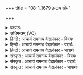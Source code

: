 +++
title = "08-1_1679 इन्द्राय सोम"

+++
<details><summary>पदपाठः</summary>

इ꣡न्द्रा꣢꣯य। सो꣣म। पा꣡त꣢꣯वे। वृ꣣त्रघ्ने꣡। वृ꣣त्र। घ्ने꣣। प꣡रि꣢꣯। सि꣣च्यसे। न꣡रे꣢꣯। च꣣। द꣡क्षि꣢꣯णावते। वी꣣रा꣡य꣣। स꣣दनास꣡दे꣢। स꣣दन। स꣡दे꣢꣯। १६७९।
</details>

<details><summary>अधिमन्त्रम् (VC)</summary>

- पवमानः सोमः
- अम्बरीषो वार्षागिर ऋजिश्वा भारद्वाजश्च
- अनुष्टुप्
- गान्धारः
</details>

<details><summary>हिन्दी : आचार्य रामनाथ वेदालंकार - विषयः</summary>

प्रथम ऋचा की व्याख्या उत्तरार्चिक में १३३१ क्रमाङ्क पर गुरु-शिष्य विषय में हो चुकी है। यहाँ परमात्मा की भक्ति का विषय वर्णित है।
</details>

<details><summary>हिन्दी : आचार्य रामनाथ वेदालंकार - पदार्थः</summary>

पदार्थान्वयभाषाः -  हे(सोम)मेरे भक्तिरस!तू(वृत्रघ्ने)पाप-विनाशक, (दक्षिणावते)दानी, (वीराय)काम आदि षड़् रिपुओं को विशेष रूप से कम्पायमान करनेवाले, (सदनासदे)हृदय-सदन में स्थित(नरे च)और नेतृत्व करनेवाले(इन्द्राय)जगदीश्वर के(पातवे)पान करने के लिए(परिषिच्यसे)प्रवाहित किया जा रहा है ॥१॥
</details>

<details><summary>हिन्दी : आचार्य रामनाथ वेदालंकार - भावार्थः</summary>

भावार्थभाषाः -  परमात्मा के भक्त लोग पाप-कर्मों का परित्याग करके,प्रचुर ऐश्वर्य प्राप्त करके सब आन्तरिक और बाह्य विघ्नों को नष्ट करने में समर्थ हो जाते हैं ॥१॥
</details>

<details><summary>संस्कृत : आचार्य रामनाथ वेदालंकार - विषयः</summary>

तत्र प्रथमा ऋक् उत्तरार्चिके १३३१ क्रमाङ्के गुरुशिष्यविषये व्याख्याता अत्र परमात्मभक्तिविषय उच्यते।
</details>

<details><summary>संस्कृत : आचार्य रामनाथ वेदालंकार - पदार्थः</summary>

पदार्थान्वयभाषाः -  हे(सोम)मदीय भक्तिरस!त्वम्(वृत्रघ्ने)पापानां हन्त्रे, (दक्षिणावते)दानवते(वीराय)कामादिषड्रिपूणां विशेषेण प्रकम्पयित्रे, (सदनासदे)हृदयगृहस्थिताय, (नरे च)नेतरि च(इन्द्राय)जगदीश्वराय(पातवे)पातुम्(परिषिच्यसे)परिक्षार्यसे ॥१॥
</details>

<details><summary>संस्कृत : आचार्य रामनाथ वेदालंकार - भावार्थः</summary>

भावार्थभाषाः -  परमात्मभक्ता जनाः पापकर्माणि परित्यज्य विपुलमैश्वर्यं च प्राप्य सर्वानान्तरान् बाह्यांश्च विघ्नान् हन्तुं क्षमन्ते ॥१॥
</details>